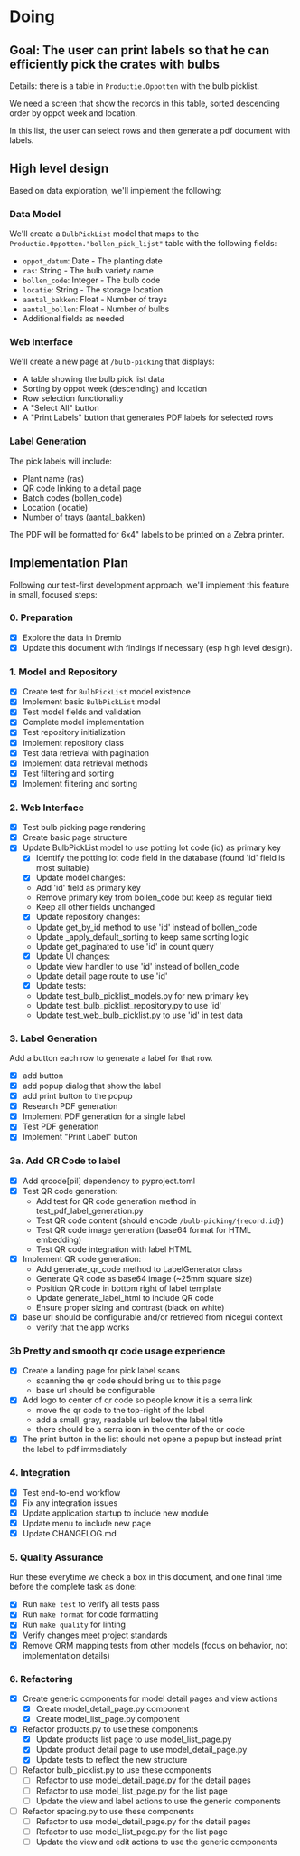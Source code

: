 # Doing

## Goal: The user can print labels so that he can efficiently pick the crates with bulbs

Details: there is a table in `Productie.Oppotten` with the bulb picklist.

We need a screen that show the records in this table, sorted descending order by oppot week and location.

In this list, the user can select rows and then generate a pdf document with labels.

## High level design

Based on data exploration, we'll implement the following:

### Data Model

We'll create a `BulbPickList` model that maps to the `Productie.Oppotten."bollen_pick_lijst"` table with the following fields:

- `oppot_datum`: Date - The planting date
- `ras`: String - The bulb variety name
- `bollen_code`: Integer - The bulb code
- `locatie`: String - The storage location
- `aantal_bakken`: Float - Number of trays
- `aantal_bollen`: Float - Number of bulbs
- Additional fields as needed

### Web Interface

We'll create a new page at `/bulb-picking` that displays:

- A table showing the bulb pick list data
- Sorting by oppot week (descending) and location
- Row selection functionality
- A "Select All" button
- A "Print Labels" button that generates PDF labels for selected rows

### Label Generation

The pick labels will include:

- Plant name (ras)
- QR code linking to a detail page
- Batch codes (bollen_code)
- Location (locatie)
- Number of trays (aantal_bakken)

The PDF will be formatted for 6x4" labels to be printed on a Zebra printer.

## Implementation Plan

Following our test-first development approach, we'll implement this feature in small, focused steps:

### 0. Preparation

- [x] Explore the data in Dremio
- [x] Update this document with findings if necessary (esp high level design).

### 1. Model and Repository

- [x] Create test for `BulbPickList` model existence
- [x] Implement basic `BulbPickList` model
- [x] Test model fields and validation
- [x] Complete model implementation
- [x] Test repository initialization
- [x] Implement repository class
- [x] Test data retrieval with pagination
- [x] Implement data retrieval methods
- [x] Test filtering and sorting
- [x] Implement filtering and sorting

### 2. Web Interface

- [x] Test bulb picking page rendering
- [x] Create basic page structure
- [x] Update BulbPickList model to use potting lot code (id) as primary key
  - [x] Identify the potting lot code field in the database (found 'id' field is most suitable)
  - [x] Update model changes:
  - Add 'id' field as primary key
  - Remove primary key from bollen_code but keep as regular field
  - Keep all other fields unchanged
  - [x] Update repository changes:
  - Update get_by_id method to use 'id' instead of bollen_code
  - Update \_apply_default_sorting to keep same sorting logic
  - Update get_paginated to use 'id' in count query
  - [x] Update UI changes:
  - Update view handler to use 'id' instead of bollen_code
  - Update detail page route to use 'id'
  - [x] Update tests:
  - Update test_bulb_picklist_models.py for new primary key
  - Update test_bulb_picklist_repository.py to use 'id'
  - Update test_web_bulb_picklist.py to use 'id' in test data

### 3. Label Generation

Add a button each row to generate a label for that row.

- [x] add button
- [x] add popup dialog that show the label
- [x] add print button to the popup
- [x] Research PDF generation
- [x] Implement PDF generation for a single label
- [x] Test PDF generation
- [x] Implement "Print Label" button

### 3a. Add QR Code to label

- [x] Add qrcode\[pil\] dependency to pyproject.toml
- [x] Test QR code generation:
  - Add test for QR code generation method in test_pdf_label_generation.py
  - Test QR code content (should encode `/bulb-picking/{record.id}`)
  - Test QR code image generation (base64 format for HTML embedding)
  - Test QR code integration with label HTML
- [x] Implement QR code generation:
  - Add generate_qr_code method to LabelGenerator class
  - Generate QR code as base64 image (~25mm square size)
  - Position QR code in bottom right of label template
  - Update generate_label_html to include QR code
  - Ensure proper sizing and contrast (black on white)
- [x] base url should be configurable and/or retrieved from nicegui context
  - verify that the app works

### 3b Pretty and smooth qr code usage experience

- [x] Create a landing page for pick label scans
  - scanning the qr code should bring us to this page
  - base url should be configurable
- [x] Add logo to center of qr code so people know it is a serra link
  - move the qr code to the top-right of the label
  - add a small, gray, readable url below the label title
  - there should be a serra icon in the center of the qr code
- [x] The print button in the list should not opene a popup but instead print the label to pdf immediately

### 4. Integration

- [x] Test end-to-end workflow
- [x] Fix any integration issues
- [x] Update application startup to include new module
- [x] Update menu to include new page
- [x] Update CHANGELOG.md

### 5. Quality Assurance

Run these everytime we check a box in this document, and one final time before the complete task as done:

- [x] Run `make test` to verify all tests pass
- [x] Run `make format` for code formatting
- [x] Run `make quality` for linting
- [x] Verify changes meet project standards
- [x] Remove ORM mapping tests from other models (focus on behavior, not implementation details)

### 6. Refactoring

- [x] Create generic components for model detail pages and view actions
  - [x] Create model_detail_page.py component
  - [x] Create model_list_page.py component
- [x] Refactor products.py to use these components
  - [x] Update products list page to use model_list_page.py
  - [x] Update product detail page to use model_detail_page.py
  - [x] Update tests to reflect the new structure
- [ ] Refactor bulb_picklist.py to use these components
  - [ ] Refactor to use model_detail_page.py for the detail pages
  - [ ] Refactor to use model_list_page.py for the list page
  - [ ] Update the view and label actions to use the generic components
- [ ] Refactor spacing.py to use these components
  - [ ] Refactor to use model_detail_page.py for the detail pages
  - [ ] Refactor to use model_list_page.py for the list page
  - [ ] Update the view and edit actions to use the generic components
